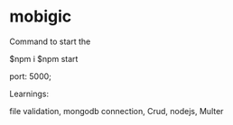 # mobigic

Command to start the 


$npm i
$npm start

port: 5000;

Learnings:

file validation, mongodb connection, Crud, nodejs, Multer
